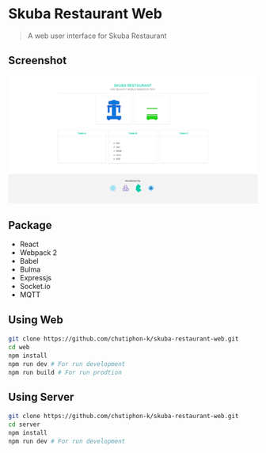 # Skuba Restaurant Web

> A web user interface for Skuba Restaurant

## Screenshot

<p align="center">
	<img src="https://github.com/chutiphon-k/skuba-restaurant-web/blob/master/screenshots/home.png">
</p>

## Package
- React
- Webpack 2
- Babel
- Bulma
- Expressjs
- Socket.io
- MQTT

## Using Web
```bash
git clone https://github.com/chutiphon-k/skuba-restaurant-web.git
cd web
npm install
npm run dev # For run development
npm run build # For run prodtion
```

## Using Server
```bash
git clone https://github.com/chutiphon-k/skuba-restaurant-web.git
cd server
npm install
npm run dev # For run development
```